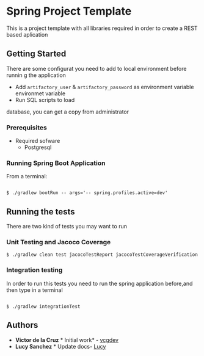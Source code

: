 # Spring Project Template

This is a project template with all libraries required in order to create a REST based aplication

## Getting Started 

There are some configurat you need to add to local environment before runnin g the application


- Add `artifactory_user` & `artifactory_password` as environment variable environmet variable
- Run SQL scripts to load

database, you can get a copy from administrator


### Prerequisites


- Required sofware
    - Postgresql
	

### Running Spring Boot Application


From a terminal:

```

$ ./gradlew bootRun -- args='-- spring.profiles.active=dev'
```


## Running the tests

There are two kind of tests you may want to run


### Unit Testing and Jacoco Coverage


```
$ ./gradlew clean test jacocoTestReport jacocoTestCoverageVerification
```

### Integration testing


In order to run  this tests you need to run the spring application before,and then type in a terminal


```

$ ./gradlew integrationTest

```

## Authors


* **Victor de la Cruz**  * Initial work* - [vcgdev](https://github.com/VCGDEV)
* **Lucy Sanchez**  * Update docs- [Lucy](https://github.com/lucysriver)
